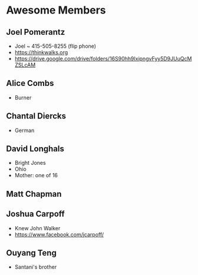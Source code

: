 # Awesome Members

## Joel Pomerantz

* Joel ~ 415-505-8255 (flip phone)
* https://thinkwalks.org
* https://drive.google.com/drive/folders/16S90hh9IxipngvFyy5D9JUuQcMZSLcAM


## Alice Combs

* Burner

## Chantal Diercks

* German

## David Longhals

* Bright Jones
* Ohio
* Mother: one of 16

## Matt Chapman


## Joshua Carpoff

* Knew John Walker
* https://www.facebook.com/jcarpoff/


## Ouyang Teng

* Santani's brother

